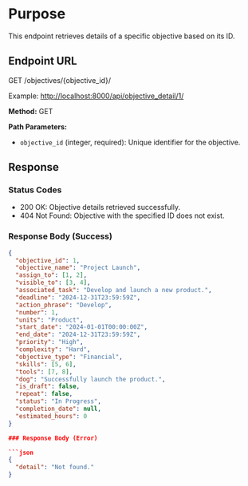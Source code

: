 # Purpose

This endpoint retrieves details of a specific objective based on its ID.

## Endpoint URL

GET /objectives/{objective_id}/

Example: <http://localhost:8000/api/objective_detail/1/>

**Method:** GET

**Path Parameters:**

- `objective_id` (integer, required): Unique identifier for the objective.

## Response

### Status Codes

- 200 OK: Objective details retrieved successfully.
- 404 Not Found: Objective with the specified ID does not exist.

### Response Body (Success)

```json
{
  "objective_id": 1,
  "objective_name": "Project Launch",
  "assign_to": [1, 2],
  "visible_to": [3, 4],
  "associated_task": "Develop and launch a new product.",
  "deadline": "2024-12-31T23:59:59Z",
  "action_phrase": "Develop",
  "number": 1,
  "units": "Product",
  "start_date": "2024-01-01T00:00:00Z",
  "end_date": "2024-12-31T23:59:59Z",
  "priority": "High",
  "complexity": "Hard",
  "objective_type": "Financial",
  "skills": [5, 6],
  "tools": [7, 8],
  "dog": "Successfully launch the product.",
  "is_draft": false,
  "repeat": false,
  "status": "In Progress",
  "completion_date": null,
  "estimated_hours": 0
}

### Response Body (Error)

```json
{
  "detail": "Not found."
}

```

